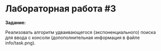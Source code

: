 # Лабораторная работа #3
**Задание:**

Реализовать алгоритм удваивающегося (экспоненциального) поиска для ввода с консоли (допополнительная информация в файле info/task.png).